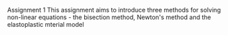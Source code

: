 Assignment 1
This assignment aims to introduce three methods for solving non-linear equations - the bisection method, Newton's method and the elastoplastic mterial model

